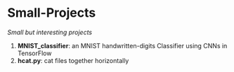 # Small-Projects

*Small but interesting projects*

1. **MNIST_classifier**: an MNIST handwritten-digits Classifier using CNNs in TensorFlow
1. **hcat.py**: cat files together horizontally
